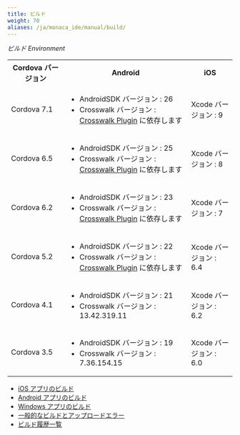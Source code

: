 ```yaml
---
title: ビルド
weight: 70
aliases: /ja/monaca_ide/manual/build/
---
```


*ビルド Environment*

<table>
    <tr>
        <th width="25%">Cordova バージョン</th>
        <th>Android</th>
        <th width="20%">iOS</th>
    </tr>
    <tr>
        <td>Cordova 7.1</td>
        <td>
            <ul>
                <li>AndroidSDK バージョン : 26</li>
                <li>Crosswalk バージョン : <a href="/en/reference/cordova_6.5/crosswalk/">Crosswalk Plugin</a> に依存します</li>
            </ul>
        </td>
        <td>Xcode バージョン : 9</td>
    </tr>
    <tr>
        <td>Cordova 6.5</td>
        <td>
            <ul>
                <li>AndroidSDK バージョン : 25</li>
                <li>Crosswalk バージョン : <a href="/en/reference/cordova_6.5/crosswalk/">Crosswalk Plugin</a> に依存します</li>
            </ul>
        </td>
        <td>Xcode バージョン : 8</td>
    </tr>
    <tr>
        <td>Cordova 6.2</td>
        <td>
            <ul>
                <li>AndroidSDK バージョン : 23</li>
                <li>Crosswalk バージョン : <a href="/en/reference/cordova_6.2/crosswalk/">Crosswalk Plugin</a> に依存します</li>
            </ul>
        </td>
        <td>Xcode バージョン : 7</td>
    </tr>
    <tr>
        <td>Cordova 5.2</td>
        <td>
            <ul>
                <li>AndroidSDK バージョン : 22</li>
                <li>Crosswalk バージョン : <a href="/en/reference/cordova_5.2/crosswalk/">Crosswalk Plugin</a> に依存します</li>
            </ul>
        </td>
        <td>Xcode バージョン : 6.4</td>
    </tr>
    <tr>
        <td>Cordova 4.1</td>
        <td>
            <ul>
                <li>AndroidSDK バージョン : 21</li>
                <li>Crosswalk バージョン : 13.42.319.11</li>
            </ul>
        </td>
        <td>Xcode バージョン : 6.2</td>
    </tr>
    <tr>
        <td>Cordova 3.5</td>
        <td>
            <ul>
                <li>AndroidSDK バージョン : 19</li>
                <li>Crosswalk バージョン : 7.36.154.15</li>
            </ul>
        </td>
        <td>Xcode バージョン : 6.0</td>
    </tr>
</table>

- [iOS アプリのビルド](ios)
- [Android アプリのビルド](build_android)
- [Windows アプリのビルド](build_winrt)
- [一般的なビルドとアップロードエラー](build_error)
- [ビルド履歴一覧](build_history)